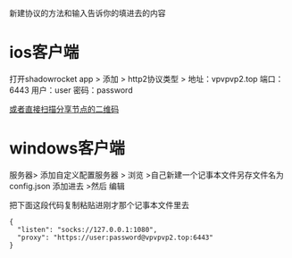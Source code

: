 新建协议的方法和输入告诉你的填进去的内容



# ios客户端
打开shadowrocket app  > 添加  > http2协议类型  > 
地址：vpvpvp2.top
端口：6443
用户：user
密码：password

[或者直接扫描分享节点的二维码](https://transno.com/doc/5_Xp1VsvKiy)


# windows客户端

服务器>  添加自定义配置服务器  > 浏览   >自己新建一个记事本文件另存文件名为config.json 添加进去  >然后 编辑

把下面这段代码复制粘贴进刚才那个记事本文件里去

```
{
  "listen": "socks://127.0.0.1:1080",
  "proxy": "https://user:password@vpvpvp2.top:6443"
}

```
